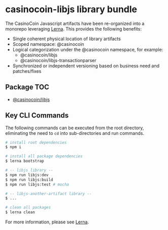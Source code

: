 # casinocoin-libjs library bundle

The CasinoCoin Javascript artifacts have been re-organized into a monorepo leveraging [Lerna](https://github.com/lerna/lerna). This provides the following benefits:

* Single coherent physical location of library artifacts
* Scoped namespace: @casinocoin
* Logical categorization under the @casinocoin namespace, for example:
  * @casinocoin/libjs
  * @casinocoin/libjs-transactionparser
* Synchronized or independent versioning based on business need and patches/fixes

## Package TOC

* [@casinocoin/libjs](/packages/libjs/README.md)

## Key CLI Commands

The following commands can be executed from the root directory, eliminating the need to `cd` into sub-directories and run commands.

```bash
# install root dependencies
$ npm i

# install all package dependencies
$ lerna bootstrap

# -- libjs library --
$ npm run libjs:dev
$ npm run libjs:build
$ npm run libjs:test # mocha

# -- libjs-another-artifact library --
$ ...

# clean all packages
$ lerna clean
```

For more information, please see [Lerna](https://github.com/lerna/lerna).